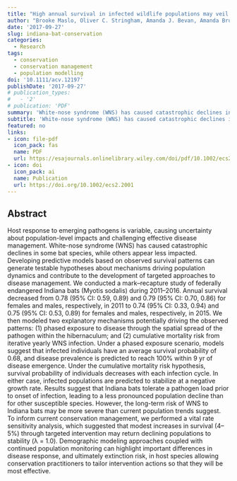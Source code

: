 ```yaml
---
title: "High annual survival in infected wildlife populations may veil a persistent extinction risk from disease"
author: "Brooke Maslo, Oliver C. Stringham, Amanda J. Bevan, Amanda Brumbaugh, Chris Sanders, MacKenzie Hall, Nina H. Fefferman"
date: '2017-09-27'
slug: indiana-bat-conservation
categories:
  - Research
tags:
  - conservation
  - conservation management
  - population modelling
doi: '10.1111/acv.12197'
publishDate: '2017-09-27'
# publication_types:
#   - '2'
# publication: 'PDF'
summary: 'White-nose syndrome (WNS) has caused catastrophic declines in some bat species, while others appear less impacted. We conducted a mark–recapture study of federally endangered Indiana bats (Myotis sodalis) during 2011–2016 and found survival had decreased by around 4 percentage points. We ran population models based on new survival data and results suggested there will be future population declines for the Indiana bat.'
subtitle: 'White-nose syndrome (WNS) has caused catastrophic declines in some bat species, while others appear less impacted. We conducted a mark–recapture study of federally endangered Indiana bats (Myotis sodalis) during 2011–2016 and found survival had decreased by around 4 percentage points. We ran population models based on new survival data and results suggested there will be future population declines for the Indiana bat.'
featured: no
links:
- icon: file-pdf
  icon_pack: fas
  name: PDF
  url: https://esajournals.onlinelibrary.wiley.com/doi/pdf/10.1002/ecs2.2001
- icon: doi
  icon_pack: ai
  name: Publication
  url: https://doi.org/10.1002/ecs2.2001
---
```


## Abstract

Host response to emerging pathogens is variable, causing uncertainty about population-level impacts and challenging effective disease management. White-nose syndrome (WNS) has caused catastrophic declines in some bat species, while others appear less impacted. Developing predictive models based on observed survival patterns can generate testable hypotheses about mechanisms driving population dynamics and contribute to the development of targeted approaches to disease management. We conducted a mark–recapture study of federally endangered Indiana bats (Myotis sodalis) during 2011–2016. Annual survival decreased from 0.78 (95% CI: 0.59, 0.89) and 0.79 (95% CI: 0.70, 0.86) for females and males, respectively, in 2011 to 0.74 (95% CI: 0.33, 0.94) and 0.75 (95% CI: 0.53, 0.89) for females and males, respectively, in 2015. We then modeled two explanatory mechanisms potentially driving the observed patterns: (1) phased exposure to disease through the spatial spread of the pathogen within the hibernaculum; and (2) cumulative mortality risk from iterative yearly WNS infection. Under a phased exposure scenario, models suggest that infected individuals have an average survival probability of 0.68, and disease prevalence is predicted to reach 100% within 9 yr of disease emergence. Under the cumulative mortality risk hypothesis, survival probability of individuals decreases with each infection cycle. In either case, infected populations are predicted to stabilize at a negative growth rate. Results suggest that Indiana bats tolerate a pathogen load prior to onset of infection, leading to a less pronounced population decline than for other susceptible species. However, the long-term risk of WNS to Indiana bats may be more severe than current population trends suggest. To inform current conservation management, we performed a vital rate sensitivity analysis, which suggested that modest increases in survival (4–5%) through targeted intervention may return declining populations to stability (λ = 1.0). Demographic modeling approaches coupled with continued population monitoring can highlight important differences in disease response, and ultimately extinction risk, in host species allowing conservation practitioners to tailor intervention actions so that they will be most effective.